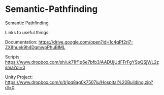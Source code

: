 # Semantic-Pathfinding
Semantic Pathfinding

Links to useful things:

Documentation: https://drive.google.com/open?id=1c4qPf2ri7-ZX8huek9h4DqmwpPhuBIML

Scripts: https://www.dropbox.com/sh/uk71lf1p6e7bfb3/AADUjUdFFrFgYSpQSjWL2zsma?dl=0

Unity Project: https://www.dropbox.com/s/b1pq8ag0k7507iu/Hospital%20Building.zip?dl=0

